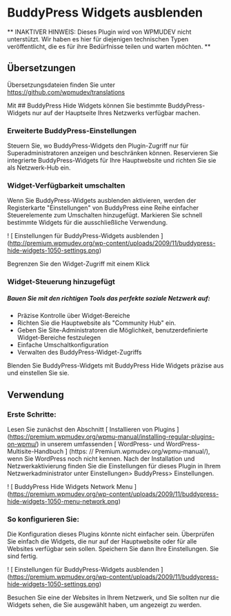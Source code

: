 #  BuddyPress Widgets ausblenden

** INAKTIVER HINWEIS: Dieses Plugin wird von WPMUDEV nicht unterstützt. Wir haben es hier für diejenigen technischen Typen veröffentlicht, die es für ihre Bedürfnisse teilen und warten möchten. **

##  Übersetzungen

Übersetzungsdateien finden Sie unter https://github.com/wpmudev/translations

Mit  ## BuddyPress Hide Widgets können Sie bestimmte BuddyPress-Widgets nur auf der Hauptseite Ihres Netzwerks verfügbar machen.

###  Erweiterte BuddyPress-Einstellungen

Steuern Sie, wo BuddyPress-Widgets den Plugin-Zugriff nur für Superadministratoren anzeigen und beschränken können. Reservieren Sie integrierte BuddyPress-Widgets für Ihre Hauptwebsite und richten Sie sie als Netzwerk-Hub ein.

###  Widget-Verfügbarkeit umschalten

Wenn Sie BuddyPress-Widgets ausblenden aktivieren, werden der Registerkarte "Einstellungen" von BuddyPress eine Reihe einfacher Steuerelemente zum Umschalten hinzugefügt. Markieren Sie schnell bestimmte Widgets für die ausschließliche Verwendung.

! [ Einstellungen für BuddyPress-Widgets ausblenden ] (http://premium.wpmudev.org/wp-content/uploads/2009/11/buddypress-hide-widgets-1050-settings.png)

 Begrenzen Sie den Widget-Zugriff mit einem Klick

###  Widget-Steuerung hinzugefügt

#####  Bauen Sie mit den richtigen Tools das perfekte soziale Netzwerk auf:

*    Präzise Kontrolle über Widget-Bereiche
*    Richten Sie die Hauptwebsite als "Community Hub" ein.
*    Geben Sie Site-Administratoren die Möglichkeit, benutzerdefinierte Widget-Bereiche festzulegen
*    Einfache Umschaltkonfiguration
*    Verwalten des BuddyPress-Widget-Zugriffs

Blenden Sie BuddyPress-Widgets mit BuddyPress Hide Widgets präzise aus und einstellen Sie sie.

##  Verwendung

### Erste  Schritte:

Lesen Sie zunächst den Abschnitt [ Installieren von Plugins ] (https://premium.wpmudev.org/wpmu-manual/installing-regular-plugins-on-wpmu/) in unserem umfassenden [ WordPress- und WordPress-Multisite-Handbuch ] (https: // Premium.wpmudev.org/wpmu-manual/), wenn Sie WordPress noch nicht kennen. Nach der Installation und Netzwerkaktivierung finden Sie die Einstellungen für dieses Plugin in Ihrem Netzwerkadministrator unter Einstellungen> BuddyPress> Einstellungen.

! [ BuddyPress Hide Widgets Network Menu ] (https://premium.wpmudev.org/wp-content/uploads/2009/11/buddypress-hide-widgets-1050-menu-network.png)

###  So konfigurieren Sie:

Die Konfiguration dieses Plugins könnte nicht einfacher sein. Überprüfen Sie einfach die Widgets, die nur auf der Hauptwebsite oder für alle Websites verfügbar sein sollen. Speichern Sie dann Ihre Einstellungen. Sie sind fertig.

! [ Einstellungen für BuddyPress-Widgets ausblenden ] (https://premium.wpmudev.org/wp-content/uploads/2009/11/buddypress-hide-widgets-1050-settings.png)

 Besuchen Sie eine der Websites in Ihrem Netzwerk, und Sie sollten nur die Widgets sehen, die Sie ausgewählt haben, um angezeigt zu werden.
